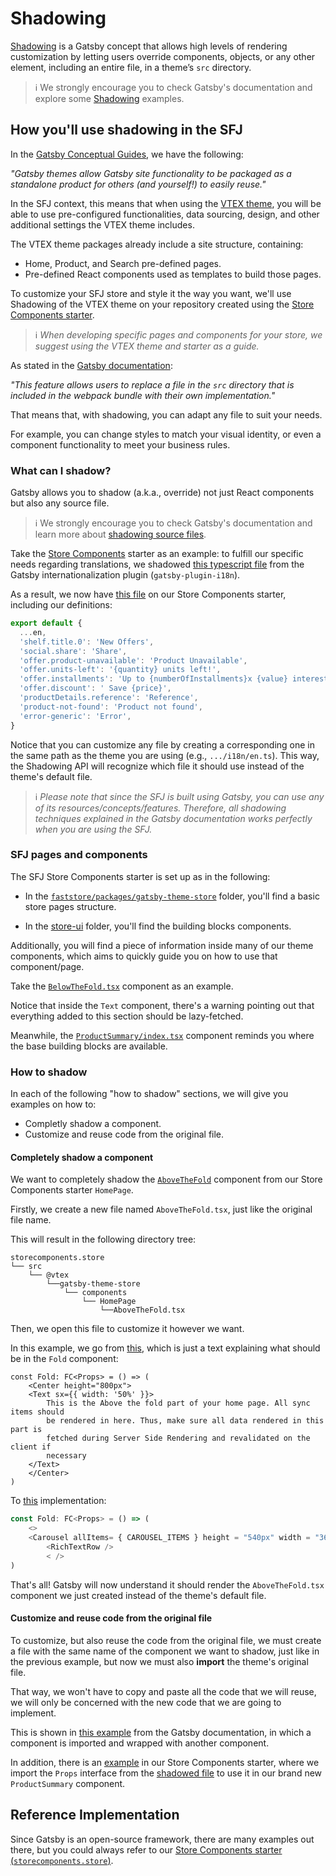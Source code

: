 # Shadowing
[Shadowing](https://www.gatsbyjs.com/docs/conceptual/how-shadowing-works/) is a Gatsby concept that allows high levels of rendering customization by letting users override components, objects, or any other element, including an entire file, in a theme’s `src` directory.

>ℹ️ We strongly encourage you to check Gatsby's documentation and explore some [Shadowing](https://www.gatsbyjs.com/docs/how-to/plugins-and-themes/shadowing/) examples.
## How you'll use shadowing in the SFJ
In the [Gatsby Conceptual Guides](https://www.gatsbyjs.com/docs/conceptual/plugins-themes-and-starters/), we have the following:

*"Gatsby themes allow Gatsby site functionality to be packaged as a standalone product for others (and yourself!) to easily reuse."*

In the SFJ context, this means that when using the [VTEX theme](https://github.com/vtex/faststore), you will be able to use pre-configured functionalities, data sourcing, design, and other additional settings the VTEX theme includes.

The VTEX theme packages already include a site structure, containing:

- Home, Product, and Search pre-defined pages.
- Pre-defined React components used as templates to build those pages.

To customize your SFJ store and style it the way you want, we'll use Shadowing of the VTEX theme on your repository created using the [Store Components starter](https://github.com/vtex-sites/storecomponents.store). 

>ℹ️ *When developing specific pages and components for your store, we suggest using the VTEX theme and starter as a guide.*

As stated in the [Gatsby documentation](https://www.gatsbyjs.com/docs/how-to/plugins-and-themes/shadowing/): 

*"This feature allows users to replace a file in the `src` directory that is included in the webpack bundle with their own implementation."*

That means that, with shadowing, you can adapt any file to suit your needs.

For example, you can change styles to match your visual identity, or even a component functionality to meet your business rules.

### What can I shadow?
Gatsby allows you to shadow (a.k.a., override) not just React components but also any source file.

>ℹ️ We strongly encourage you to check Gatsby's documentation and learn more about [shadowing source files](https://www.gatsbyjs.com/docs/how-to/plugins-and-themes/shadowing/#any-source-file-is-shadowable).

Take the [Store Components](https://github.com/vtex-sites/storecomponents.store) starter as an example: to fulfill our specific needs regarding translations, we shadowed [this typescript file](https://github.com/vtex/faststore/blob/master/packages/gatsby-plugin-i18n/src/i18n/en.ts) from the Gatsby internationalization plugin (`gatsby-plugin-i18n`).

As a result, we now have [this file](https://github.com/vtex-sites/storecomponents.store/blob/master/src/%40vtex/gatsby-plugin-i18n/i18n/en.ts) on our Store Components starter, including our definitions:

```ts
export default {
  ...en,
  'shelf.title.0': 'New Offers',
  'social.share': 'Share',
  'offer.product-unavailable': 'Product Unavailable',
  'offer.units-left': '{quantity} units left!',
  'offer.installments': 'Up to {numberOfInstallments}x {value} interest-free',
  'offer.discount': ' Save {price}',
  'productDetails.reference': 'Reference',
  'product-not-found': 'Product not found',
  'error-generic': 'Error',
}
```

Notice that you can customize any file by creating a corresponding one in the same path as the theme you are using (e.g., `.../i18n/en.ts`). This way, the Shadowing API will recognize which file it should use instead of the theme's default file.

>ℹ️ *Please note that since the SFJ is built using Gatsby, you can use any of its resources/concepts/features. Therefore, all shadowing techniques explained in the Gatsby documentation works perfectly when you are using the SFJ.*

### SFJ pages and components
The SFJ Store Components starter is set up as in the following:

- In the [`faststore/packages/gatsby-theme-store`](https://github.com/vtex/faststore/tree/master/packages/gatsby-theme-store/src) folder, you'll find a basic store pages structure.

- In the [store-ui](https://github.com/vtex/faststore/tree/master/packages/store-ui/src) folder, you'll find the building blocks components.

Additionally, you will find a piece of information inside many of our theme components, which aims to quickly guide you on how to use that component/page.

Take the [`BelowTheFold.tsx`](https://github.com/vtex/faststore/blob/master/packages/gatsby-theme-store/src/components/ProductPage/BelowTheFold.tsx) component as an example.

Notice that inside the `Text` component, there's a warning pointing out that everything added to this section should be lazy-fetched.

Meanwhile, the [`ProductSummary/index.tsx`](https://github.com/vtex/faststore/blob/master/packages/gatsby-theme-store/src/components/ProductSummary/index.tsx) component reminds you where the base building blocks are available.

### How to shadow
In each of the following "how to shadow" sections, we will give you examples on how to:

- Completly shadow a component.
- Customize and reuse code from the original file.

#### Completely shadow a component
We want to completely shadow the [`AboveTheFold`](https://github.com/vtex/faststore/blob/master/packages/gatsby-theme-store/src/components/HomePage/AboveTheFold.tsx) component from our Store Components starter `HomePage`.

Firstly, we create a new file named `AboveTheFold.tsx`, just like the original file name.

This will result in the following directory tree:

```
storecomponents.store
└── src
    └── @vtex
        └──gatsby-theme-store
            └── components
                └── HomePage
                    └──AboveTheFold.tsx
```

Then, we open this file to customize it however we want.

In this example, we go from [this](https://github.com/vtex/faststore/blob/master/packages/gatsby-theme-store/src/components/HomePage/AboveTheFold.tsx), which is just a text explaining what should be in the `Fold` component:

```tsx
const Fold: FC<Props> = () => (
    <Center height="800px">
    <Text sx={{ width: '50%' }}>
        This is the Above the fold part of your home page. All sync items should
        be rendered in here. Thus, make sure all data rendered in this part is
        fetched during Server Side Rendering and revalidated on the client if
        necessary
    </Text>
    </Center>
)
```

To [this](https://github.com/vtex-sites/storecomponents.store/blob/master/src/%40vtex/gatsby-theme-store/components/HomePage/AboveTheFold.tsx) implementation:

```ts
const Fold: FC<Props> = () => (
    <>
    <Carousel allItems= { CAROUSEL_ITEMS } height = "540px" width = "360px" />
        <RichTextRow />
        < />
)
```

That's all! Gatsby will now understand it should render the `AboveTheFold.tsx` component we just created instead of the theme's default file.

#### Customize and reuse code from the original file
To customize, but also reuse the code from the original file, we must create a file with the same name of the component we want to shadow, just like in the previous example, but now we must also **import** the theme's original file. 

That way, we won't have to copy and paste all the code that we will reuse, we will only be concerned with the new code that we are going to implement.

This is shown in [this example](https://www.gatsbyjs.com/docs/how-to/plugins-and-themes/shadowing/#importing-the-shadowed-component) from the Gatsby documentation, in which a component is imported and wrapped with another component.

In addition, there is an [example](https://github.com/vtex-sites/storecomponents.store/blob/master/src/%40vtex/gatsby-theme-store/components/ProductSummary/index.tsx) in our Store Components starter, where we import the `Props` interface from the [shadowed file](https://github.com/vtex/faststore/blob/master/packages/gatsby-theme-store/src/components/ProductSummary/index.tsx) to use it in our brand new `ProductSummary` component.

## Reference Implementation
Since Gatsby is an open-source framework, there are many examples out there, but you could always refer to our [Store Components starter (`storecomponents.store`)](https://github.com/vtex-sites/storecomponents.store).
